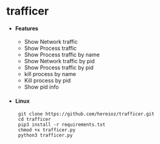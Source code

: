 # trafficer

* #### Features
  * Show Network traffic
  * Show Process traffic
  * Show Process traffic by name
  * Show Network traffic by pid
  * Show Process traffic by pid
  * kill process by name
  * Kill process by pid
  * Show pid info

* #### Linux
       git clone https://github.com/hereioz/trafficer.git
       cd trafficer
       pip3 install -r requirements.txt
       chmod +x trafficer.py
       python3 trafficer.py
